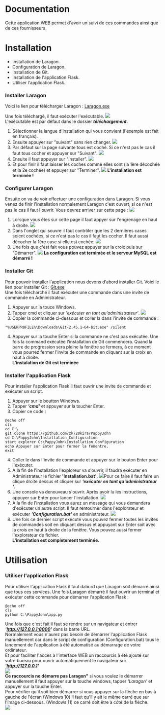 # Documentation
Cette application WEB permet d'avoir un suivi de ces commandes ainsi que de ces fournisseurs.

# Installation
- Installation de Laragon.
- Configuration de Laragon.
- Installation de Git.
- Installation de l'application Flask.
- Utiliser l'application Flask.
### Installer Laragon
Voici le lien pour télécharger Laragon :
[Laragon.exe](https://github.com/leokhoa/laragon/releases/download/6.0.0/laragon-wamp.exe)

Une fois téléchargé, il faut exécuter l'exécutable.
![](https://onedrive.live.com/embed?resid=E1FF9285CB4A211C%2111286&authkey=%21AD9rho5_rleqvb0&width=225&height=40) \
L'exécutable est par défaut dans le dossier ***téléchargement***.

1) Sélectionner la langue d'installation qui vous convient (l'exemple est fait en français).
2) Ensuite appuyer sur "suivant" sans rien changer.
![](https://onedrive.live.com/embed?resid=E1FF9285CB4A211C%2111288&authkey=%21AIAKG8HDBdZ9OcY&width=733&height=559)
3) Par défaut sur la page suivante tous est coché. Si ce n'est pas le cas il faut tous cocher et appuyer sur "Suivant".
![](https://onedrive.live.com/embed?resid=E1FF9285CB4A211C%2111289&authkey=%21AJVZwQUxmAs5Bns&width=734&height=560)
4) Ensuite il faut appuyer sur "Installer".
![](https://onedrive.live.com/embed?resid=E1FF9285CB4A211C%2111290&authkey=%21AGi8z7UFSYff3hY&width=735&height=561)
5) Et pour finir il faut laisser les coches comme elles sont (la 1ère décochée et la 2e cochée) et eppuyer sur "Terminer".
![](https://onedrive.live.com/embed?resid=E1FF9285CB4A211C%2111291&authkey=%21ACVT9rgiwQwedbk&width=730&height=563)
**L'installation est terminée !**

### Configurer Laragon
Ensuite on va de voir effectuer une configuration dans Laragon.
Si vous venez de finir l'installation normalement Laragon c'est ouvert, si ce n'est pas le cas il faut l'ouvrir.
Vous devrez arriver sur cette page :
![](https://onedrive.live.com/embed?resid=E1FF9285CB4A211C%2111292&authkey=%21AAKaa8cdtZQYvBE&width=1006&height=668)
1) Lorsque vous êtes sur cette page il faut appyer sur l'engrenage en haut à droite.
![](https://onedrive.live.com/embed?resid=E1FF9285CB4A211C%2111293&authkey=%21AEh8FZ52GftYb9c&width=1002&height=661)
2) Dans l'onglet qui souvre il faut contrôler que les 2 dernières cases soient cochées, si ce n'est pas le cas il faut les cocher. Il faut aussi décocher la 1ère case si elle est cochée.
![](https://onedrive.live.com/embed?resid=E1FF9285CB4A211C%2111314&authkey=%21APDEF-syo0TucU8&width=793&height=667)
3) Une fois que c'est fait vous pouvez appuyer sur la croix puis sur "Démarrer".
![](https://onedrive.live.com/embed?resid=E1FF9285CB4A211C%2111295&authkey=%21AGQjqdWb79Ulzus&width=1002&height=669)
**La configuration est ternimée et le serveur MySQL est démarré !**

### Installer Git
Pour pouvoir installer l'application nous devons d'abord installer Git.
Voici le lien pour installer Git : [Git.exe](https://github.com/git-for-windows/git/releases/download/v2.45.1.windows.1/Git-2.45.1-64-bit.exe) \
Une fois télécharché il faut exécuter une commande dans une invite de commande en Administrateur.
1) Appuyer sur la touce Windows.
2) Tapper cmd et cliquer sur *'exécuter en tant qu'administrateur'*.
![](https://onedrive.live.com/embed?resid=E1FF9285CB4A211C%2111300&authkey=%21AC6fLN-siTrca_Q&width=782&height=636)
3) Copier la commande ci-dessous et coller la dans l'invite de commande :
```batch=
"%USERPROFILE%\Downloads\Git-2.45.1-64-bit.exe" /silent
```
4) Appuyer sur la touche Enter si la commande ne c'est pas exécutée.
Une fois la command exécutée l'installation de Git commencera. Quand la barre de progression sera pleine la fenêtre se fermera, à ce moment vous pourrez fermer l'invite de commande en cliquant sur la croix en haut à droite. \
**L'instalation de Git est terminée**

### Installer l'application Flask
Pour installer l'application Flask il faut ouvrir une invite de commande et exécuter un script.
1) Appuyer sur le boutton Windows.
2) Tapper ***'cmd'*** et appuyer sur la toucher Enter.
3) Copier ce code : 
```batch=
@echo off
cls
cd C:\
git clone https://github.com/zk720kira/PappyJohn
cd C:\PappyJohn\Installation_Configuration
start explorer C:\PappyJohn\Installation_Configuration
echo Appuyer sur Enter pour fermer la fenentre.
exit
```
4) Coller le dans l'invite de commande et appuyer sur le bouton Enter pour l'exécuter.
5) A la fin de l'installation l'exploreur va s'ouvrir, il faudra exécuter en Administrateur le fichier **'Installation.bat'**.
![](https://onedrive.live.com/embed?resid=E1FF9285CB4A211C%2111301&authkey=%21AICdEjg9O3yG0ng&width=1428&height=348)Pour ce faire il faut faire un clique droite dessus et cliquer sur ***'exécuter en tant qu'administrateur '***.
6) Une console va denouveau s'ouvrir. Après avoir lu les instructions, appuyer sur Enter pour lancer l'installation.
![](https://onedrive.live.com/embed?resid=E1FF9285CB4A211C%2111302&authkey=%21AEe7UoLDfyoHqek&width=1334&height=153)
7) A la fin de l'installation vous aurez un message qui vous demandera d'exécuter un autre script. Il faut rentourner dans l'explorateur et exécuter ***'Configuration.bat'*** en administrateur.
![](https://onedrive.live.com/embed?resid=E1FF9285CB4A211C%2111303&authkey=%21AIzRCIuuf62mPkc&width=1433&height=344)
8) Une fois ce dernier script exécuté vous pouvez fermer toutes les invites de commandes soit en cliquant dessus et appuyant sur Enter soit avec la crois en haut à droite de la fenêtre. Vous pouvez aussi fermer l'explorateur de fichier. \
**L'installation est completement terminée.**

# Utilisation
### Utiliser l'application Flask
Pour utiliser l'application Flask il faut dabord que Laragon soit démarré ainsi que tous ces services. Une fois Laragon démarré il faut ouvrir un terminal et exécuter cette commande pour démarrer l'application Flask :
```batch=
@echo off
cls
python C:\PappyJohn\app.py
```
Une fois que c'est fait il faut se rendre sur un navigateur et entrer ***'http://127.0.0.1:8000'*** dans la barre URL. \
Normalement vous n'aurez pas besoin de démarrer l'application Flask manuellement car dans le script de configuration (Configuration.bat) tous le lancement de l'application à été automatisé au démarrage de votre ordinateur. \
Et pour faciliter l'accès à l'interface WEB un raccourcis à été ajouté sur votre bureau pour ouvrir automatiquement le navigateur sur ***'http://127.0.0.1'*** \
![](https://onedrive.live.com/embed?resid=E1FF9285CB4A211C%2111315&authkey=%21AKeZIypMT5e2_qU&width=138&height=100) \
**Ce raccourcis ne démarre pas Laragon"** si vous voulez le démarrer manuellement il faut appuyer sur la touche windows, tapper *'Laragon'* et appuyer sur la touche Enter. \
Pour vérifier qu'il soit bien démarrer si vous appuyer sur la flèche en bas à gauche de l'écran (Windows 10) il faut qu'il y ait le même carré que sur l'image ci-dessous. (Windows 11) ce carré doit être à côté de la flèche. \
![](https://onedrive.live.com/embed?resid=E1FF9285CB4A211C%2111316&authkey=%21ANyfYrzfeGOALbU&width=389&height=92)
